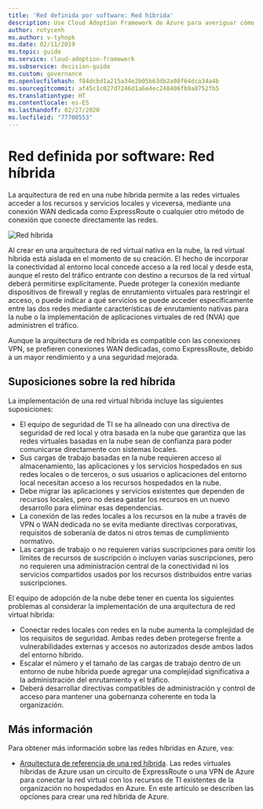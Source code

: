 ```yaml
---
title: 'Red definida por software: Red híbrida'
description: Use Cloud Adoption Framework de Azure para averiguar cómo las redes híbridas pueden hacer que las redes virtuales en la nube se conecten a los recursos locales.
author: rotycenh
ms.author: v-tyhopk
ms.date: 02/11/2019
ms.topic: guide
ms.service: cloud-adoption-framework
ms.subservice: decision-guide
ms.custom: governance
ms.openlocfilehash: f84dcbd1a215a34e2b05b63db2a08f64dca34a4b
ms.sourcegitcommit: af45c1c027d7246d1a6e4ec248406fb9a8752fb5
ms.translationtype: HT
ms.contentlocale: es-ES
ms.lasthandoff: 02/27/2020
ms.locfileid: "77708553"
---
```

# <a name="software-defined-networking-hybrid-network"></a>Red definida por software: Red híbrida

La arquitectura de red en una nube híbrida permite a las redes virtuales acceder a los recursos y servicios locales y viceversa, mediante una conexión WAN dedicada como ExpressRoute o cualquier otro método de conexión que conecte directamente las redes.

![Red híbrida](https://docs.microsoft.com/azure/architecture/reference-architectures/hybrid-networking/images/expressroute.png)

Al crear en una arquitectura de red virtual nativa en la nube, la red virtual híbrida está aislada en el momento de su creación. El hecho de incorporar la conectividad al entorno local concede acceso a la red local y desde esta, aunque el resto del tráfico entrante con destino a recursos de la red virtual deberá permitirse explícitamente. Puede proteger la conexión mediante dispositivos de firewall y reglas de enrutamiento virtuales para restringir el acceso, o puede indicar a qué servicios se puede acceder específicamente entre las dos redes mediante características de enrutamiento nativas para la nube o la implementación de aplicaciones virtuales de red (NVA) que administren el tráfico.

Aunque la arquitectura de red híbrida es compatible con las conexiones VPN, se prefieren conexiones WAN dedicadas, como ExpressRoute, debido a un mayor rendimiento y a una seguridad mejorada.

## <a name="hybrid-assumptions"></a>Suposiciones sobre la red híbrida

La implementación de una red virtual híbrida incluye las siguientes suposiciones:

- El equipo de seguridad de TI se ha alineado con una directiva de seguridad de red local y otra basada en la nube que garantiza que las redes virtuales basadas en la nube sean de confianza para poder comunicarse directamente con sistemas locales.
- Sus cargas de trabajo basadas en la nube requieren acceso al almacenamiento, las aplicaciones y los servicios hospedados en sus redes locales o de terceros, o sus usuarios o aplicaciones del entorno local necesitan acceso a los recursos hospedados en la nube.
- Debe migrar las aplicaciones y servicios existentes que dependen de recursos locales, pero no desea gastar los recursos en un nuevo desarrollo para eliminar esas dependencias.
- La conexión de las redes locales a los recursos en la nube a través de VPN o WAN dedicada no se evita mediante directivas corporativas, requisitos de soberanía de datos ni otros temas de cumplimiento normativo.
- Las cargas de trabajo o no requieren varias suscripciones para omitir los límites de recursos de suscripción o incluyen varias suscripciones, pero no requieren una administración central de la conectividad ni los servicios compartidos usados por los recursos distribuidos entre varias suscripciones.

El equipo de adopción de la nube debe tener en cuenta los siguientes problemas al considerar la implementación de una arquitectura de red virtual híbrida:

- Conectar redes locales con redes en la nube aumenta la complejidad de los requisitos de seguridad. Ambas redes deben protegerse frente a vulnerabilidades externas y accesos no autorizados desde ambos lados del entorno híbrido.
- Escalar el número y el tamaño de las cargas de trabajo dentro de un entorno de nube híbrida puede agregar una complejidad significativa a la administración del enrutamiento y el tráfico.
- Deberá desarrollar directivas compatibles de administración y control de acceso para mantener una gobernanza coherente en toda la organización.

## <a name="learn-more"></a>Más información

Para obtener más información sobre las redes híbridas en Azure, vea:

- [Arquitectura de referencia de una red híbrida](https://docs.microsoft.com/azure/architecture/reference-architectures/hybrid-networking/expressroute). Las redes virtuales híbridas de Azure usan un circuito de ExpressRoute o una VPN de Azure para conectar la red virtual con los recursos de TI existentes de la organización no hospedados en Azure. En este artículo se describen las opciones para crear una red híbrida de Azure.
